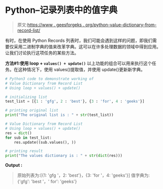 # Python–记录列表中的值字典

> 原文:[https://www . geesforgeks . org/python-value-dictionary-from-record-list/](https://www.geeksforgeeks.org/python-value-dictionary-from-record-list/)

有时，在使用 Python Records 列表时，我们可能会遇到这样的问题，即我们需要仅采用二进制字典的值来改革字典。这可以在许多处理数据的领域中得到应用。让我们讨论执行这项任务的某些方法。

**方法#1:使用 loop + `values() + update()`**
以上功能的组合可以用来执行这个任务。在这种情况下，使用 values()提取值，并使用 update()更新新字典。

```py
# Python3 code to demonstrate working of 
# Value Dictionary from Record List
# Using loop + values() + update()

# initializing list
test_list = [{1 : 'gfg', 2 : 'best'}, {3 : 'for', 4 : 'geeks'}]

# printing original list
print("The original list is : " + str(test_list))

# Value Dictionary from Record List
# Using loop + values() + update()
res = dict()
for sub in test_list:
    res.update((sub.values(), ))

# printing result 
print("The values dictionary is : " + str(dict(res))) 
```

**Output :**

> 原始列表为:[{1: 'gfg '，2: 'best'}，{3: 'for '，4: 'geeks'}]
> 值字典为:{'gfg': 'best '，' for': 'geeks'}